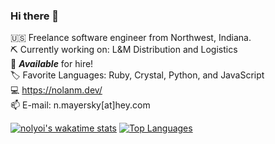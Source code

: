 ### Hi there 👋

🇺🇸 Freelance software engineer from Northwest, Indiana.  
⛏ Currently working on: L&M Distribution and Logistics  
🤝 ***Available*** for hire!  
🏷 Favorite Languages: Ruby, Crystal, Python, and JavaScript  
💻 <https://nolanm.dev/>  
📫 E-mail: n.mayersky[at]hey.com  

[![nolyoi's wakatime stats](https://github-readme-stats.vercel.app/api/wakatime?username=nolyoi)](https://github.com/anuraghazra/github-readme-stats)
[![Top Languages](https://github-readme-stats.vercel.app/api/top-langs/?username=nolyoi&layout=compact&theme=vue&langs_count=8)](https://github.com/anuraghazra/github-readme-stats)


<!--
**nolyoi/nolyoi** is a ✨ _special_ ✨ repository because its `README.md` (this file) appears on your GitHub profile.

Here are some ideas to get you started:

- 🔭 I’m currently working on ...
- 🌱 I’m currently learning ...
- 👯 I’m looking to collaborate on ...
- 🤔 I’m looking for help with ...
- 💬 Ask me about ...
- 📫 How to reach me: ...
- 😄 Pronouns: ...
- ⚡ Fun fact: ...
-->
